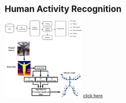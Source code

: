 # Human Activity Recognition
<img src="HAR1.png" width="50%">
<img src="HAR2.jpg" width="50%">
<a href="https://github.com/githubpusp/HAR/blob/ada795e34629a7bf0c6dba3bbb3e09f4e93614c4/HAR_final_code%20(1).ipynb"> click here </a>
